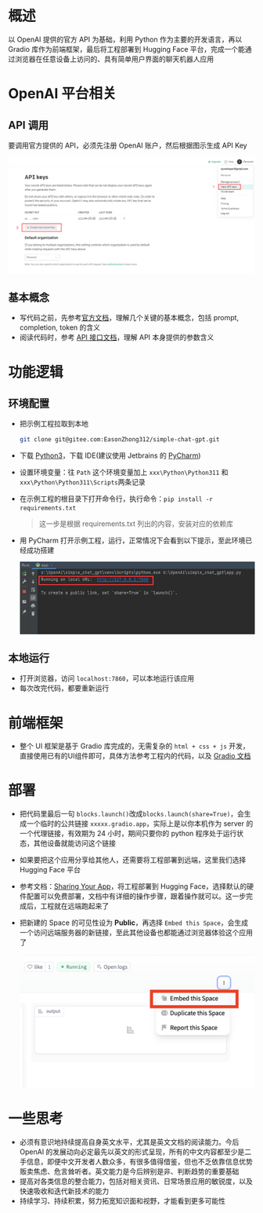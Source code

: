 # 概述

以 OpenAI 提供的官方 API 为基础，利用 Python 作为主要的开发语言，再以 Gradio 库作为前端框架，最后将工程部署到 Hugging Face 平台，完成一个能通过浏览器在任意设备上访问的、具有简单用户界面的聊天机器人应用

# OpenAI 平台相关

## API 调用

要调用官方提供的 API，必须先注册 OpenAI 账户，然后根据图示生成 API Key

![](./images/APIKeys.png)

## 基本概念

+ 写代码之前，先参考[官方文档](https://platform.openai.com/docs/introduction/overview)，理解几个关键的基本概念，包括 prompt, completion, token 的含义
+ 阅读代码时，参考 [API 接口文档](https://platform.openai.com/docs/guides/chat/introduction)，理解 API 本身提供的参数含义

# 功能逻辑

## 环境配置

+ 把示例工程拉取到本地

  ```bash
  git clone git@gitee.com:EasonZhong312/simple-chat-gpt.git
  ```

+ 下载 [Python3](https://www.python.org/downloads/)，下载 IDE(建议使用 Jetbrains 的 [PyCharm](https://www.jetbrains.com/pycharm/download/#section=windows))

+ 设置环境变量：往 `Path` 这个环境变量加上 `xxx\Python\Python311` 和 `xxx\Python\Python311\Scripts`两条记录

+ 在示例工程的根目录下打开命令行，执行命令：`pip install -r requirements.txt`

  > 这一步是根据 requirements.txt 列出的内容，安装对应的依赖库

+ 用 PyCharm 打开示例工程，运行，正常情况下会看到以下提示，至此环境已经成功搭建

  ![](./images/RunPython.png)

## 本地运行

+ 打开浏览器，访问 `localhost:7860`，可以本地运行该应用
+ 每次改完代码，都要重新运行

# 前端框架

+ 整个 UI 框架是基于 Gradio 库完成的，无需复杂的 `html + css + js` 开发，直接使用已有的UI组件即可，具体方法参考工程内的代码，以及 [Gradio 文档](https://gradio.app/docs/) 

# 部署

+ 把代码里最后一句 `blocks.launch()`改成`blocks.launch(share=True)`，会生成一个临时的公共链接 `xxxxx.gradio.app`，实际上是以你本机作为 server 的一个代理链接，有效期为 24 小时，期间只要你的 python 程序处于运行状态，其他设备就能访问这个链接

+ 如果要把这个应用分享给其他人，还需要将工程部署到远端，这里我们选择 Hugging Face 平台

+ 参考文档：[Sharing Your App](https://gradio.app/sharing-your-app/)，将工程部署到 Hugging Face，选择默认的硬件配置可以免费部署，文档中有详细的操作步骤，跟着操作就可以。这一步完成后，工程就在远端跑起来了

+ 把新建的 Space 的可见性设为 **Public**，再选择 `Embed this Space`，会生成一个访问远端服务器的新链接，至此其他设备也都能通过浏览器体验这个应用了

  ![](./images/embed_this_space.png)

# 一些思考

+ 必须有意识地持续提高自身英文水平，尤其是英文文档的阅读能力。今后 OpenAI 的发展动向必定最先以英文的形式呈现，所有的中文内容都至少是二手信息，即便中文开发者人数众多，有很多值得借鉴，但也不乏依靠信息优势贩卖焦虑、危言耸听者。英文能力是今后辨别是非、判断趋势的重要基础
+ 提高对各类信息的整合能力，包括对相关资讯、日常场景应用的敏锐度，以及快速吸收和迭代新技术的能力
+ 持续学习、持续积累，努力拓宽知识面和视野，才能看到更多可能性


